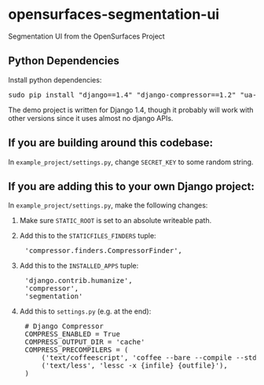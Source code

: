 opensurfaces-segmentation-ui
=========================

Segmentation UI from the OpenSurfaces Project

## Python Dependencies
Install python dependencies:
<pre>sudo pip install "django==1.4" "django-compressor==1.2" "ua-parser==0.3.2"</pre>

The demo project is written for Django 1.4, though it probably will work with
other versions since it uses almost no django APIs.

## If you are building around this codebase:
In `example_project/settings.py`, change `SECRET_KEY` to some
random string.

## If you are adding this to your own Django project:
In `example_project/settings.py`, make the following changes:

1. Make sure `STATIC_ROOT` is set to an absolute writeable path.

2. Add this to the `STATICFILES_FINDERS` tuple:
<pre>
	'compressor.finders.CompressorFinder',
</pre>

3. Add this to the `INSTALLED_APPS` tuple:
<pre>
	'django.contrib.humanize',
	'compressor',
	'segmentation'
</pre>

4. Add this to `settings.py` (e.g. at the end):
<pre>
	# Django Compressor
	COMPRESS_ENABLED = True
	COMPRESS_OUTPUT_DIR = 'cache'
	COMPRESS_PRECOMPILERS = (
		('text/coffeescript', 'coffee --bare --compile --stdio'),
		('text/less', 'lessc -x {infile} {outfile}'),
	)
</pre>
